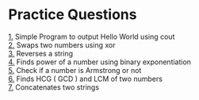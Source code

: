 # Practice Questions
[1.](hello.cpp) Simple Program to output Hello World using cout\
[2.](swap.cpp) Swaps two numbers using xor\
[3.](reverse.cpp) Reverses a string\
[4.](powerbinexp.cpp) Finds power of a number using binary exponentiation\
[5.](armstrong.cpp) Check if a number is Armstrong or not\
[6.](HcfLcm.cpp) Finds HCG ( GCD ) and LCM of two numbers\
[7.](concatenate.cpp) Concatenates two strings